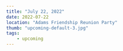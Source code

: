 ```yaml
---
title: "July 22, 2022"
date: 2022-07-22
location: "Adams Friendship Reunion Party"
thumb: "upcoming-default-3.jpg"
tags: 
    - upcoming
---
```

